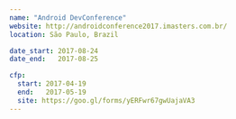 ```yaml
---
name: "Android DevConference"
website: http://androidconference2017.imasters.com.br/
location: São Paulo, Brazil

date_start: 2017-08-24
date_end:   2017-08-25

cfp:
  start: 2017-04-19
  end:   2017-05-19
  site: https://goo.gl/forms/yERFwr67gwUajaVA3
---
```

